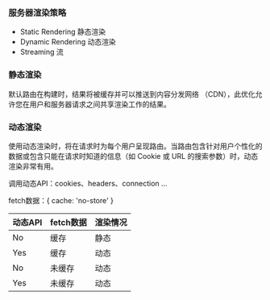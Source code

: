 

### 服务器渲染策略
+ <font style="color:rgb(23, 23, 23);">Static Rendering 静态渲染</font>
+ <font style="color:rgb(23, 23, 23);">Dynamic Rendering 动态渲染</font>
+ <font style="color:rgb(23, 23, 23);">Streaming 流</font>

### <font style="color:rgb(23, 23, 23);">静态渲染</font>
<font style="color:rgb(23, 23, 23);">默认路由在构建时，结果将被缓存并可以推送到</font>内容分发网络 （CDN），<font style="color:rgb(23, 23, 23);">此优化允许您在用户和服务器请求之间共享渲染工作的结果。</font>

### <font style="color:rgb(23, 23, 23);">动态渲染</font>
<font style="color:rgb(23, 23, 23);">使用动态渲染时，将在请求时为每个用户呈现路由。当路由包含针对用户个性化的数据或包含只能在请求时知道的信息（如 Cookie 或 URL 的搜索参数）时，动态渲染非常有用。</font>

<font style="color:rgb(23, 23, 23);">调用动态API：cookies、headers、connection ...</font>

<font style="color:rgb(23, 23, 23);">fetch数据：{ cache: 'no-store' }</font>

| **动态API** | **fetch数据** | **渲染情况** |
| --- | --- | --- |
| No | 缓存 | 静态 |
| Yes | 缓存 | 动态 |
| No | 未缓存 | 动态 |
| Yes | 未缓存 | 动态 |


<font style="color:rgb(23, 23, 23);"></font>

<font style="color:rgb(23, 23, 23);"></font>

